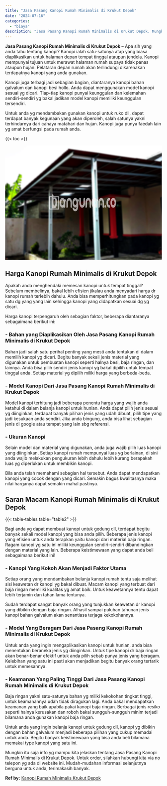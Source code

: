 ```yaml
---
title: "Jasa Pasang Kanopi Rumah Minimalis di Krukut Depok"
date: "2024-07-16"
categories: 
  - "biaya"
description: "Jasa Pasang Kanopi Rumah Minimalis di Krukut Depok. Mungkin itu saja info yg mampu kita jelaskan tentang Jasa Pasang Kanopi Rumah Minimalis di Krukut Depok...."
---
```


**Jasa Pasang Kanopi Rumah Minimalis di Krukut Depok** – Apa sih yang anda tahu tentang kanopi? Kanopi ialah satu-satunya atap yang biasa diaplikasikan untuk halaman depan tempat tinggal ataupun jendela. Kanopi mempunyai tujuan untuk merawat halaman rumah supaya tidak panas ataupun hujan. Pelataran depan rumah akan terlindungi dikarenakan terdapatnya kanopi yang anda gunakan.

Kanopi juga terbagi jadi sebagian bagian, diantaranya kanopi bahan galvalum dan kanopi besi hollo. Anda dapat menggunakan model kanopi sesuai yg dicari. Tiap-tiap kanopi punyai keunggulan dan kelemahan sendiri-sendiri yg bakal jadikan model kanopi memiliki keunggulan tersendiri.

Untuk anda yg mendambakan gunakan kanopi untuk ruko dll, dapat terdapat banyak kegunaan yang akan diperoleh, salah satunya yakni terhindarnya dari cahaya matahari dan hujan. Kanopi juga punya faedah lain yg amat berfungsi pada rumah anda.

{{< toc >}}

![Jasa Pasang Kanopi Rumah Minimalis di Krukut Depok](/images/harga-kanopi-minimalis-51.png)

## Harga Kanopi Rumah Minimalis di Krukut Depok

Apakah anda menghendaki memesan kanopi untuk tempat tinggal? Sebelum membelinya, bakal lebih efisien jikalau anda menyadari harga dr kanopi rumah terlebih dahulu. Anda bisa memperhitungkan pada kanopi yg satu dg yang yang lain sehingga kanopi yang didapatkan sesuai dg yg dicari.

Harga kanopi terpengaruh oleh sebagian faktor, beberapa diantaranya sebagaimana berikut ini:

### \- Bahan yang Diaplikasikan Oleh Jasa Pasang Kanopi Rumah Minimalis di Krukut Depok

Bahan jadi salah satu perihal penting yang mesti anda tentukan di dalam memilih kanopi yg dicari. Begitu banyak sekali jenis material yang digunakan untuk pembuatan kanopi seperti halnya besi, baja ringan, dan lainnya. Anda bisa pilih sendiri jenis kanopi yg bakal dipilih untuk tempat tinggal anda. Setiap material yg dipilih miliki harga yang berbeda-beda.

### \- Model Kanopi Dari Jasa Pasang Kanopi Rumah Minimalis di Krukut Depok

Model kanopi terhitung jadi beberapa penentu harga yang wajib anda ketahui di dalam belanja kanopi untuk hunian. Anda dapat pilih jenis sesuai yg diinginkan, terdapat banyak pilihan jenis yang udah dibuat, pilih tipe yang jadi kesukaan anda sendiri. Jika anda bingung, anda bisa lihat sebagian jenis di google atau tempat yang lain sbg referensi.

### \- Ukuran Kanopi

Selain model dan material yang digunakan, anda juga wajib pilih luas kanopi yang diinginkan. Setiap kanopi rumah mempunyai luas yg berlainan, di sini anda wajib melakukan pengukuran lebih dahulu lebih kurang berapakah luas yg diperlukan untuk membikin kanopi.

Bila anda telah memahami sebagian hal tersebut. Anda dapat mendapatkan kanopi yang cocok dengan yang dicari. Semakin bagus kwalitasnya maka nilai harganya dapat semakin mahal pastinya.

## Saran Macam Kanopi Rumah Minimalis di Krukut Depok

{{< table-tables table="table2" >}}

Bagi anda yg dapat membuat kanopi untuk gedung dll, terdapat begitu banyak sekali model kanopi yang bisa anda pilih. Beberapa jenis kanopi yang efisien untuk anda terapkan yaitu kanopi dari material baja ringan. Ragam kanopi yg satu ini miliki keunggulan sendiri-sendiri dibandingkan dengan material yang lain. Beberapa keistimewaan yang dapat anda beli sebagaimana berikut ini!

### \- Kanopi Yang Kokoh Akan Menjadi Faktor Utama

Setiap orang yang mendambakan belanja kanopi rumah tentu saja melihat sisi keawetan dr kanopi yg bakal dibuat. Macam kanopi yang terbuat dari baja ringan memiliki kualitas yg amat baik. Untuk keawetannya tentu dapat lebih terjamin dan tahan lama tentunya.

Sudah terdapat sangat banyak orang yang tunjukkan keawetan dr kanopi yang dibikin dengan baja ringan. Alhasil sampai puluhan tahunan jenis kanopi bahan galvalum akan senantiasa terjaga kekokohannya.

### \- Model Yang Beragam Dari Jasa Pasang Kanopi Rumah Minimalis di Krukut Depok

Untuk anda yang ingin mengaplikasikan kanopi untuk hunian, anda bisa menentukan beraneka jenis yg diinginkan. Untuk tipe kanopi dr baja ringan akan benar-benar efektif untuk anda pilih sebab punya jenis yang beragam. Kelebihan yang satu ini pasti akan menjadikan begitu banyak orang tertarik untuk memesannya.

### \- Keamanan Yang Paling Tinggi Dari Jasa Pasang Kanopi Rumah Minimalis di Krukut Depok

Baja ringan yakni satu-satunya bahan yg miliki kekokohan tingkat tinggi, untuk keamanannya udah tidak diragukan lagi. Anda bakal mendapatkan keamanan yang baik apabila pakai kanopi baja ringan. Berbagai jenis resiko seperti halnya kerusakan dan roboh bakal sungguh-sungguh minim terjadi bilamana anda gunakan kanopi baja ringan.

Untuk anda yang ingin belanja kanopi untuk gedung dll, kanopi yg dibikin dengan bahan galvalum menjadi beberapa pilihan yang cukup memadai untuk anda. Begitu banyak keistimewaan yang bisa anda beli bilamana memakai type kanopi yang satu ini.

Mungkin itu saja info yg mampu kita jelaskan tentang Jasa Pasang Kanopi Rumah Minimalis di Krukut Depok. Untuk order, silahkan hubungi kita via no telepon yg ada di website ini. Mudah-mudahan informasi selanjutnya berguna untuk anda, terimakasih banyak.

**Ref by:**  [Kanopi Rumah Minimalis Krukut Depok](https://id.wikipedia.org/wiki/Kanopi)
